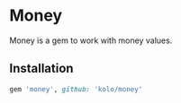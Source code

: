 # Money

Money is a gem to work with money values.

## Installation

```ruby
gem 'money', github: 'kolo/money'
```
